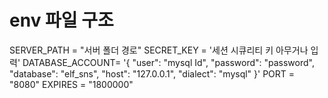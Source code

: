 # env 파일 구조
SERVER_PATH = "서버 폴더 경로"
SECRET_KEY = '세션 시큐리티 키 아무거나 입력'
DATABASE_ACCOUNT= '{
    "user": "mysql Id",
    "password": "password",
    "database": "elf_sns",
    "host": "127.0.0.1",
    "dialect": "mysql"
}'
PORT = "8080"
EXPIRES = "1800000"